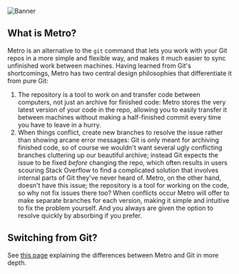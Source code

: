 ![Banner](https://raw.githubusercontent.com/SiliconSloth/Metro/master/banner.png)
## What is Metro?
Metro is an alternative to the `git` command that lets you work with your Git repos in a more simple and flexible way,
and makes it much easier to sync unfinished work between machines. Having learned from Git's shortcomings,
Metro has two central design philosophies that differentiate it from pure Git:
1. The repository is a tool to work on and transfer code between computers, not just an archive for finished code:
   Metro stores the very latest version of your code in the repo, allowing you to easily transfer it between machines
   without making a half-finished commit every time you have to leave in a hurry.
2. When things conflict, create new branches to resolve the issue rather than showing arcane error messages:
   Git is only meant for archiving finished code, so of course we wouldn't want several ugly conflicting branches cluttering up 
   our beautiful archive; instead Git expects the issue to be fixed _before_ changing the repo, which often results in 
   users scouring Stack Overflow to find a complicated solution that involves internal parts of Git they've never heard 
   of. Metro, on the other hand, doesn't have this issue; the repository is a tool for working on the code, so why not fix 
   issues there too? When conflicts occur Metro will offer to make separate branches for each version, making it simple 
   and intuitive to fix the problem yourself. And you always are given the option to resolve quickly by absorbing if you prefer.

## Switching from Git?
See [this page](./metro-vs-git.md) explaining the differences between Metro and Git in more depth.
